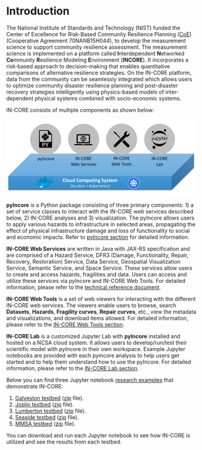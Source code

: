 # Introduction

The National Institute of Standards and Technology (NIST) funded the Center of Excellence for Risk-Based Community
Resilience Planning ([CoE](http://resilience.colostate.edu/)) (Cooperative Agreement 70NANB15H044), to develop the measurement science to support
community resilience assessment. The measurement science is implemented on a platform called <b>I</b>nterdependent <b>N</b>etworked <b>Co</b>mmunity <b>R</b>esilience Modeling <b>E</b>nvironment (**INCORE**). It incorporates a risk-based approach
to decision-making that enables quantitative comparisons of alternative resilience strategies.
On the IN-CORE platform, data from the community can be seamlessly integrated which allows users to optimize
community disaster resilience planning and post-disaster recovery strategies intelligently using physics-based
models of inter-dependent physical systems combined with socio-economic systems.

IN-CORE consists of multiple components as shown below:

![IN-CORE name and logo](images/incore.jpg)

**pyIncore**  is a Python package consisting of three primary components: 1) a set of service classes to interact
with the IN-CORE web services described below, 2) IN-CORE analyses and 3) visualization. The pyIncore allows users
to apply various hazards to infrastructure in selected areas, propagating the effect of physical infrastructure
damage and loss of functionality to social and economic impacts. Refer to [pyIncore section](pyincore.md) for detailed information.

**IN-CORE Web Services** are written in Java with JAX-RS specification and are comprised of a Hazard Service,
DFR3 (Damage, Functionality, Repair, Recovery, Restoration) Service, Data Service, Geospatial Visualization
Service, Semantic Service, and Space Service. These services allow users to create and access hazards, fragilities
and data. Users can access and utilize these services via pyIncore and IN-CORE Web Tools. For detailed information,
please refer to the [technical reference document](https://incore.ncsa.illinois.edu/doc/api/).

**IN-CORE Web Tools** is a set of web viewers for interacting with the different IN-CORE web services.
The viewers enable users to browse, search **Datasets**, **Hazards**, **Fragility curves**, **Repair curves**, etc.,
view the metadata and visualizations, and download items allowed.  For detailed information, please refer
to the [IN-CORE Web Tools section](webtools.md).

**IN-CORE Lab** is a customized Jupyter Lab with **pyIncore** installed and hosted on a NCSA cloud system.
It allows users to develop/run/test their scientific model with pyIncore in their own workspace.
Example Jupyter notebooks are provided with each pyincore analysis to help users get started and to help them
understand how to use the pyIncore.  For detailed information, please refer to the [IN-CORE Lab section](incore_lab.md).

Below you can find three Jupyter notebook [research examples](notebooks.md) that demonstrate IN-CORE:

1. [Galveston testbed](notebooks/Galveston_testbed/Galveston_testbed.md) ([zip](https://github.com/IN-CORE/incore-docs/blob/master/notebooks/Galveston_testbed.zip) file).
2. [Joplin testbed](notebooks/Joplin_testbed/Joplin_testbed.md) ([zip](https://github.com/IN-CORE/incore-docs/blob/master/notebooks/Joplin_testbed.zip) file).
3. [Lumberton testbed](notebooks/Lumberton_testbed/Lumberton_testbed.md) ([zip](https://github.com/IN-CORE/incore-docs/blob/master/notebooks/Lumberton_testbed.zip) file).
4. [Seaside testbed](notebooks/Seaside_testbed/Seaside_testbed.md) ([zip](https://github.com/IN-CORE/incore-docs/blob/master/notebooks/Seaside_testbed.zip) file).
5. [MMSA testbed](notebooks/Seaside_testbed/Seaside_testbed.md) ([zip](https://github.com/IN-CORE/incore-docs/blob/main/notebooks/MMSA_testbed.zip) file).

You can download and run each Jupyter notebook to see how IN-CORE is utilized and see the results from each testbed.

